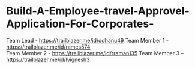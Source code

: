 # Build-A-Employee-travel-Approvel-Application-For-Corporates-
Team Lead - https://trailblazer.me/id/ddhanu49 
Team Member 1 -  https://trailblazer.me/id/rames574  
Team Member 2 - https://trailblazer.me/id/rraman135 
Team Member 3 –  
https://trailblazer.me/id/lvignesh3
